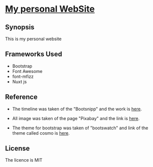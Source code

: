 # [My personal WebSite](https://jhont285.github.io/jhon-torres-website/)

## Synopsis

This is my personal website

## Frameworks Used

* Bootstrap
* Font Awesome
* font-mfizz
* Nuxt js

## Reference

* The timeline was taken of the "Bootsnipp" and the work is [here](http://bootsnipp.com/snippets/featured/zigzag-timeline-layout).

* All image was taken of the page "Pixabay" and the link is [here](https://pixabay.com/en/).

* The theme for bootstrap was taken of "bootswatch" and link of the theme called cosmo is [here](https://bootswatch.com/cosmo/).

## License

The licence is MIT
